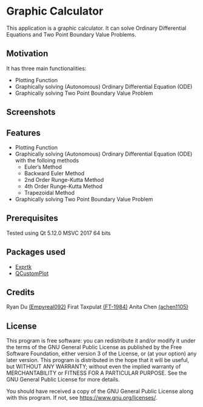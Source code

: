 # Graphic Calculator

This application is a graphic calculator. It can solve Ordinary Differential Equations and Two Point Boundary Value Problems.

## Motivation

It has three main functionalities:
 - Plotting Function
 - Graphically solving (Autonomous) Ordinary Differential Equation (ODE)
 - Graphically solving Two Point Boundary Value Problem
 
## Screenshots

## Features

- Plotting Function
- Graphically solving (Autonomous) Ordinary Differential Equation (ODE) with the folloing methods
  - Euler’s Method
  - Backward Euler Method
  - 2nd Order Runge-Kutta Method
  - 4th Order Runge-Kutta Method
  - Trapezoidal Method
- Graphically solving Two Point Boundary Value Problem

## Prerequisites

Tested using Qt 5.12.0 MSVC 2017 64 bits

## Packages used
 
- [Exprtk](https://github.com/ArashPartow/exprtk)
- [QCustomPlot](https://www.qcustomplot.com/)

## Credits

Ryan Du [(Empyreal092)](https://github.com/Empyreal092)
Firat Taxpulat [(FT-1984)](https://github.com/FT-1984)
Anita Chen [(achen1105)](https://github.com/achen1105)

## License

This program is free software: you can redistribute it and/or modify it under the terms of the GNU General Public License as published by the Free Software Foundation, either version 3 of the License, or (at your option) any later version. This program is distributed in the hope that it will be useful, but WITHOUT ANY WARRANTY; without even the implied warranty of MERCHANTABILITY or FITNESS FOR A PARTICULAR PURPOSE.  See the GNU General Public License for more details.

You should have received a copy of the GNU General Public License along with this program.  If not, see <https://www.gnu.org/licenses/>.
